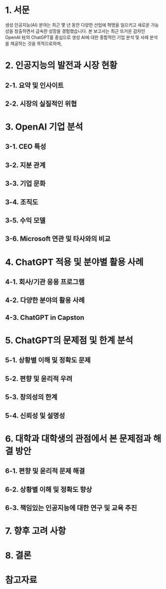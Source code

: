 # 1. 서문
 생성 인공지능(AI) 분야는 최근 몇 년 동안 다양한 산업에 혁명을 일으키고 새로운 가능성을 창출하면서 급속한 성장을 경험했습니다. 본 보고서는 최근 뜨거운 감자인 OpenAI 社의 ChatGPT를 중심으로 생성 AI에 대한 종합적인 기업 분석 및 사례 분석을 제공하는 것을 목적으로하며, 
# 2. 인공지능의 발전과 시장 현황
## 2-1. 요약 및 인사이트
## 2-2. 시장의 실질적인 위협

# 3. OpenAI 기업 분석
## 3-1. CEO 특성
## 3-2. 지분 관계
## 3-3. 기업 문화
## 3-4. 조직도
## 3-5. 수익 모델
## 3-6. Microsoft 연관 및 타사와의 비교

# 4. ChatGPT 적용 및 분야별 활용 사례
## 4-1. 회사/기관 응용 프로그램
## 4-2. 다양한 분야의 활용 사례
## 4-3. ChatGPT in Capston

# 5. ChatGPT의 문제점 및 한계 분석
## 5-1. 상황별 이해 및 정확도 문제
## 5-2. 편향 및 윤리적 우려
## 5-3. 창의성의 한계
## 5-4. 신뢰성 및 설명성

# 6. 대학과 대학생의 관점에서 본 문제점과 해결 방안
## 6-1. 편향 및 윤리적 문제 해결
## 6-2. 상황별 이해 및 정확도 향상
## 6-3. 책임있는 인공지능에 대한 연구 및 교육 추진

# 7. 향후 고려 사항

# 8. 결론

# 참고자료